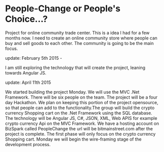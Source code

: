 People-Change or People's Choice...?
============

Project for online community trade center. This is a idea I had for a few months now.
I need to create an online community store where people can buy and sell goods to each
other. The community is going to be the main focus.

update: February 5th 2015 - 

I am still exploring the technology that will create the project, leaning towards Angular JS. 

update: April 11th 2015

We started building the project Monday. We will use the MVC .Net Framework. There will be six people on the team. The project will be a four day Hackathon.  We plan on keeping this portion of the project opensource, so that people can add to the functionality.The group will build the crypto currency Shopping cart on the .Net Framework using the SQL database. The technology will be Angular JS, C#, JSON, XML, Web APIS for example crypto currency Api on the MVC Framework. We have a hosting account on BizSpark called PeopleChange the url will be bitmainstreet.com after the project is complete. The first phase will only focus on the crypto currency Shopping cart. Monday we will begin the wire-framing stage of the development process. 
